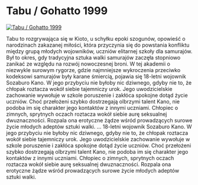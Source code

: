 Tabu / Gohatto 1999 
=============
[![Tabu / Gohatto 1999 ](http://vidos.pl/images/player.gif)](http://vidos.pl/tabu-gohatto-1999)

 Tabu to rozgrywająca się w Kioto, u schyłku epoki szogunów, opowieść o narodzinach zakazanej miłości, która przyczynia się do powstania konfliktu między grupą młodych wojowników, uczniów elitarnej szkoły dla samurajów. Był to okres, gdy tradycyjna sztuka walki samurajów zaczęła stopniowo zanikać ze względu na rozwój nowoczesnej broni. W tej akademii o niezwykle surowym rygorze, gdzie najmniejsze wykroczenia przeciwko kodeksowi samurajów były karane śmiercią, pojawia się 18-letni wojownik Sozaburo Kano. W jego przybyciu nie byłoby nic dziwnego, gdyby nie to, że chłopak roztacza wokół siebie tajemniczy urok. Jego uwodzicielskie zachowanie wywołuje w szkole poruszenie i zakłóca spokojne dotąd życie uczniów. Choć przełożeni szybko dostrzegają olbrzymi talent Kano, nie podoba im się charakter jego kontaktów z innymi uczniami. Chłopiec o zimnych, sprytnych oczach roztacza wokół siebie aurę seksualnej dwuznaczności. Rozpala ona erotyczne żądze wśród prowadzących surowe życie młodych adeptów sztuki walki.   ... 18-letni wojownik Sozaburo Kano. W jego przybyciu nie byłoby nic dziwnego, gdyby nie to, że chłopak roztacza wokół siebie tajemniczy urok. Jego uwodzicielskie zachowanie wywołuje w szkole poruszenie i zakłóca spokojne dotąd życie uczniów. Choć przełożeni szybko dostrzegają olbrzymi talent Kano, nie podoba im się charakter jego kontaktów z innymi uczniami. Chłopiec o zimnych, sprytnych oczach roztacza wokół siebie aurę seksualnej dwuznaczności. Rozpala ona erotyczne żądze wśród prowadzących surowe życie młodych adeptów sztuki walki.
